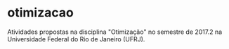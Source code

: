 # otimizacao
Atividades propostas na disciplina "Otimização" no semestre de 2017.2 na Universidade Federal do Rio de Janeiro (UFRJ).
